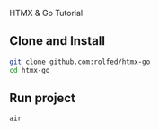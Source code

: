 HTMX & Go Tutorial


## Clone and Install
```bash
git clone github.com:rolfed/htmx-go
cd htmx-go
```

## Run project
```bash
air
```


